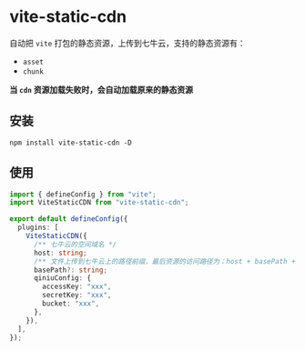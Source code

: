 # vite-static-cdn

自动把 `vite` 打包的静态资源，上传到七牛云，支持的静态资源有：

- `asset`
- `chunk`

**当 `cdn` 资源加载失败时，会自动加载原来的静态资源**

## 安装

```shell
npm install vite-static-cdn -D
```

## 使用

```ts
import { defineConfig } from "vite";
import ViteStaticCDN from "vite-static-cdn";

export default defineConfig({
  plugins: [
    ViteStaticCDN({
      /** 七牛云的空间域名 */
      host: string;
      /** 文件上传到七牛云上的路径前缀，最后资源的访问路径为：host + basePath + 文件名 */
      basePath?: string;
      qiniuConfig: {
        accessKey: "xxx",
        secretKey: "xxx",
        bucket: "xxx",
      },
    }),
  ],
});
```
